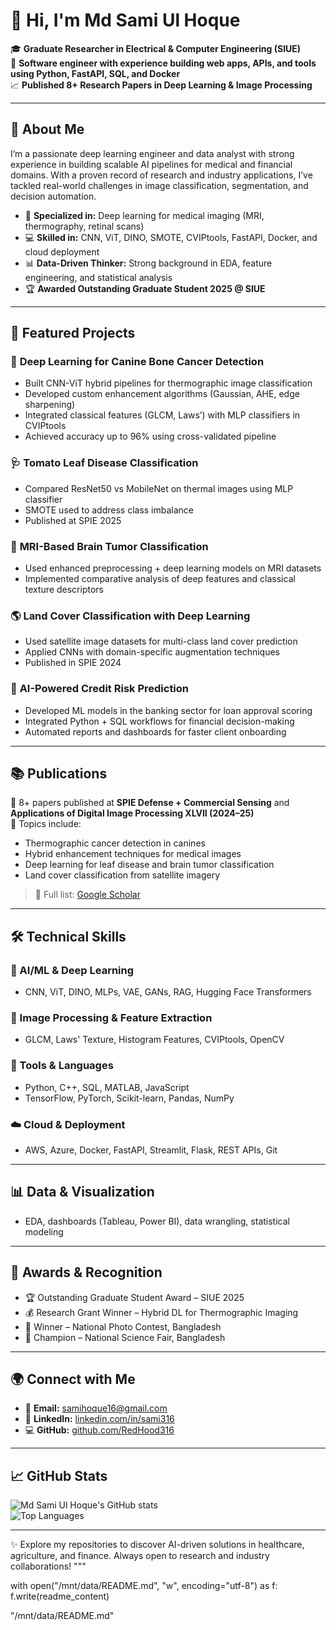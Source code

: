 
# 👋 Hi, I'm Md Sami Ul Hoque

🎓 **Graduate Researcher in Electrical & Computer Engineering (SIUE)**  
🧠 **Software engineer with experience building web apps, APIs, and tools using Python, FastAPI, SQL, and Docker**  
📈 **Published 8+ Research Papers in Deep Learning & Image Processing**

---

## 🌟 About Me

I’m a passionate deep learning engineer and data analyst with strong experience in building scalable AI pipelines for medical and financial domains. With a proven record of research and industry applications, I’ve tackled real-world challenges in image classification, segmentation, and decision automation.

- 🔬 **Specialized in:** Deep learning for medical imaging (MRI, thermography, retinal scans)  
- 💻 **Skilled in:** CNN, ViT, DINO, SMOTE, CVIPtools, FastAPI, Docker, and cloud deployment  
- 📊 **Data-Driven Thinker:** Strong background in EDA, feature engineering, and statistical analysis  
- 🏆 **Awarded Outstanding Graduate Student 2025 @ SIUE**

---

## 📂 Featured Projects

### 🧠 **Deep Learning for Canine Bone Cancer Detection**
- Built CNN-ViT hybrid pipelines for thermographic image classification
- Developed custom enhancement algorithms (Gaussian, AHE, edge sharpening)
- Integrated classical features (GLCM, Laws’) with MLP classifiers in CVIPtools
- Achieved accuracy up to 96% using cross-validated pipeline


### 🩺 **Tomato Leaf Disease Classification**
- Compared ResNet50 vs MobileNet on thermal images using MLP classifier
- SMOTE used to address class imbalance
- Published at SPIE 2025  


### 🧬 **MRI-Based Brain Tumor Classification**
- Used enhanced preprocessing + deep learning models on MRI datasets
- Implemented comparative analysis of deep features and classical texture descriptors  


### 🌎 **Land Cover Classification with Deep Learning**
- Used satellite image datasets for multi-class land cover prediction
- Applied CNNs with domain-specific augmentation techniques
- Published in SPIE 2024  


### 🧪 **AI-Powered Credit Risk Prediction**
- Developed ML models in the banking sector for loan approval scoring
- Integrated Python + SQL workflows for financial decision-making
- Automated reports and dashboards for faster client onboarding

---

## 📚 Publications

🔹 8+ papers published at **SPIE Defense + Commercial Sensing** and **Applications of Digital Image Processing XLVII (2024–25)**  
🔹 Topics include:
- Thermographic cancer detection in canines
- Hybrid enhancement techniques for medical images
- Deep learning for leaf disease and brain tumor classification
- Land cover classification from satellite imagery

> 📄 Full list: [Google Scholar](https://scholar.google.com/citations?user=XXXXXX)

---

## 🛠️ Technical Skills

### 🧠 AI/ML & Deep Learning
- CNN, ViT, DINO, MLPs, VAE, GANs, RAG, Hugging Face Transformers

### 🧪 Image Processing & Feature Extraction
- GLCM, Laws' Texture, Histogram Features, CVIPtools, OpenCV

### 🧰 Tools & Languages
- Python, C++, SQL, MATLAB, JavaScript  
- TensorFlow, PyTorch, Scikit-learn, Pandas, NumPy

### ☁️ Cloud & Deployment
- AWS, Azure, Docker, FastAPI, Streamlit, Flask, REST APIs, Git

---

## 📊 Data & Visualization
- EDA, dashboards (Tableau, Power BI), data wrangling, statistical modeling

---

## 🏅 Awards & Recognition

- 🏆 Outstanding Graduate Student Award – SIUE 2025  
- 💰 Research Grant Winner – Hybrid DL for Thermographic Imaging  
- 📸 Winner – National Photo Contest, Bangladesh  
- 🧪 Champion – National Science Fair, Bangladesh  

---

## 🌍 Connect with Me

- 📧 **Email:** [samihoque16@gmail.com](mailto:samihoque16@gmail.com)  
- 💼 **LinkedIn:** [linkedin.com/in/sami316](https://linkedin.com/in/sami316)  
- 💻 **GitHub:** [github.com/RedHood316](https://github.com/RedHood316)  

---

## 📈 GitHub Stats

![Md Sami Ul Hoque's GitHub stats](https://github-readme-stats.vercel.app/api?username=RedHood316&show_icons=true&theme=radical)  
![Top Languages](https://github-readme-stats.vercel.app/api/top-langs/?username=RedHood316&layout=compact&theme=radical)

---

✨ Explore my repositories to discover AI-driven solutions in healthcare, agriculture, and finance. Always open to research and industry collaborations!
"""

with open("/mnt/data/README.md", "w", encoding="utf-8") as f:
    f.write(readme_content)

"/mnt/data/README.md"

